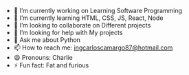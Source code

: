 

- 🔭 I’m currently working on Learning Software Programming
- 🌱 I’m currently learning HTML, CSS, JS, React, Node
- 👯 I’m looking to collaborate on Different projects
- 🤔 I’m looking for help with My projects
- 💬 Ask me about Python
- 📫 How to reach me: ingcarloscamargo87@hotmail.com
- 😄 Pronouns: Charlie
- ⚡ Fun fact: Fat and furious

